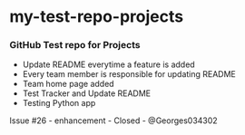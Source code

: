 # my-test-repo-projects

### GitHub Test repo for Projects
* Update README everytime a feature is added
* Every team member is responsible for updating README
* Team home page added
* Test Tracker and Update README
* Testing Python app






Issue #26 - enhancement - Closed - @Georges034302
